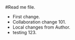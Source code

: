 #Read me file.

- First change.
- Collaboration change 101.
- Local changes from Author.
- testing 123.  

